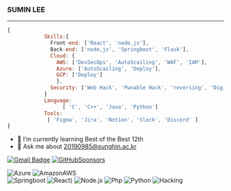### SUMIN LEE
---
    
```javascript
{
            Skills:{
              Front-end: ['React', 'node.js'],
              Back-end: ['node,js', 'Springboot', 'Flask'],
              Cloud: {
                AWS: ['DevSecOps', 'AutoScailing', 'WAF', 'IAM'],
                Azure: ['AutoScailing', 'Deploy'],
                GCP: ['Deploy']
                },
              Security: ['Web Hack', 'Pwnable Hack', 'reversing', 'Digital Forensic', '보안관제']
            }
            Language:
                  [ 'C', 'C++', 'Java', 'Python']
            Tools:
             [ 'Figma', 'Jira', 'Notion', 'Slack', 'Discord' ]
}
```

- 🌱 I’m currently learning Best of the Best 12th
- 💬 Ask me about 20190985@sunghin.ac.kr


[![Gmail Badge](https://img.shields.io/badge/Gmail-d14836?style=flat-square&logo=Gmail&logoColor=white&link=mailto:hellokms8828@gmail.com)](mailto:hellokms8828@gmail.com)
[![GitHubSponsors](https://img.shields.io/badge/Blog-40B0FE?style=flat-square&logo=GitHubSponsors&logoColor=white&link=https://sumsum2.tistory.com/)](https://sumsum2.tistory.com/)  

![Azure](https://img.shields.io/badge/Azure-326CE5?style=flat-square&logo=microsoftazure&logoColor=white)
![AmazonAWS](https://img.shields.io/badge/AmazonAWS-232F3E?style=flat-square&logo=amazonaws&logoColor=white)  
![Springboot](https://img.shields.io/badge/Springboot-33BB33?style=flat-square&logo=Spring&logoColor=white)
![React](https://img.shields.io/badge/React-%2320232a.svg?style=flat-square&logo=React&logoColor=%2361DAFB))
![Node.js](https://img.shields.io/badge/Django-%23092E20.svg?style=flat-square&logo=node.js&logoColor=white)
![Php](https://img.shields.io/badge/PHP-whitesmoke.svg?style=flat-square&logo=php&logoColor=ffdd54)
![Python](https://img.shields.io/badge/python-3670A0?style=flat-square&logo=python&logoColor=ffdd54)
![Hacking](https://img.shields.io/badge/Hacking-ff3060?style=flat-square&logo=&logoColor=fffff)  
